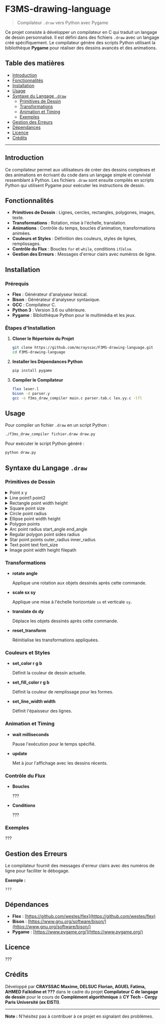 # F3MS-drawing-language

> Compilateur `.draw` vers Python avec Pygame

Ce projet consiste à développer un compilateur en C qui traduit un langage de dessin personnalisé. Il est défini dans des fichiers `.draw` avec un langage créé spécifiquement. Le compilateur génère des scripts Python utilisant la bibliothèque **Pygame** pour réaliser des dessins avancés et des animations.

## Table des matières

- [Introduction](#introduction)
- [Fonctionnalités](#fonctionnalités)
- [Installation](#installation)
- [Usage](#usage)
- [Syntaxe du Langage `.draw`](#syntaxe-du-langage-draw)
  - [Primitives de Dessin](#primitives-de-dessin)
  - [Transformations](#transformations)
  - [Animation et Timing](#animation-et-timing)
  - [Exemples](#exemples)
- [Gestion des Erreurs](#gestion-des-erreurs)
- [Dépendances](#dépendances)
- [Licence](#licence)
- [Crédits](#crédits)

---

## Introduction

Ce compilateur permet aux utilisateurs de créer des dessins complexes et des animations en écrivant du code dans un langage simple et convivial ressemblant à Python. Les fichiers `.draw` sont ensuite compilés en scripts Python qui utilisent Pygame pour exécuter les instructions de dessin.

## Fonctionnalités

- **Primitives de Dessin** : Lignes, cercles, rectangles, polygones, images, texte.
- **Transformations** : Rotation, mise à l'échelle, translation.
- **Animations** : Contrôle du temps, boucles d'animation, transformations animées.
- **Couleurs et Styles** : Définition des couleurs, styles de lignes, remplissages.
- **Contrôle du Flux** : Boucles `for` et `while`, conditions `if`/`else`.
- **Gestion des Erreurs** : Messages d'erreur clairs avec numéros de ligne.

## Installation

### Prérequis

- **Flex** : Générateur d'analyseur lexical.
- **Bison** : Générateur d'analyseur syntaxique.
- **GCC** : Compilateur C.
- **Python 3** : Version 3.6 ou ultérieure.
- **Pygame** : Bibliothèque Python pour le multimédia et les jeux.

### Étapes d'Installation

1. **Cloner le Répertoire du Projet**

   ```bash
   git clone https://github.com/mcrayssac/F3MS-drawing-language.git
   cd F3MS-drawing-language
   ```

2. **Installer les Dépendances Python**

   ```bash
   pip install pygame
   ```

3. **Compiler le Compilateur**

   ```bash
   flex lexer.l
   bison -d parser.y
   gcc -o f3ms_draw_compiler main.c parser.tab.c lex.yy.c -lfl
   ```

## Usage

Pour compiler un fichier `.draw` en un script Python :

```bash
./f3ms_draw_compiler fichier.draw draw.py
```

Pour exécuter le script Python généré :

```bash
python draw.py
```

## Syntaxe du Langage `.draw`

### Primitives de Dessin


<details>
  <summary>Point x y</summary>

#### **Point x y**

##### Description

> Dessine un point dans un environnement 2D
> 

##### Syntaxe

```python
point(x,y);
```

##### Paramètres

> `float x` : abscisse
>
> `float y` : ordonnée
>

</details>

<details>
  <summary>Line point1 point2</summary>

#### **Line point1 point2**

##### Description

> Dessine un ligne en indiquant ses deux extrémités
> 

##### Syntaxe

```python
line(point1,point2);
```

##### Paramètres

> `point point1` : première extrémité de la ligne
>
> `point point2` : deuxième extrémité de la ligne
>

</details>

<details>
  <summary>Rectangle point width height</summary>

#### **Rectangle point width height**

##### Description

> Dessine un rectangle en indiquant son coin supérieur gauche et ses dimensions

##### Syntaxe

```python
rectangle(point,width,height);
```

##### Paramètres

> `point point` : coin supérieur gauche du rectangle
>
> `float width` : largeur du rectangle
>
> `float height` : hauteur du rectangle
>

</details>

<details>
  <summary>Square point size</summary>

#### **Square point size**

##### Description

> Dessine un carré dans l’environnement en 2D, avec comme extrémité haut-gauche comme point de départ.
> 

##### Syntaxe

```python
square(point,size);
```

##### Paramètres

> `point point` : coin supérieur gauche du carré
>
> `float size` : taille d'un côté du carré
> 

</details>

<details>
  <summary>Circle point radius</summary>

#### **Circle point radius**

##### Description

> Dessine un cercle dans l’environnement en 2D, centré sur le point donné.
> 

##### Syntaxe

```python
circle(point,radius);
```

##### Paramètres

> `point point` : centre du cercle
>
> `float radius` : rayon du cercle
> 

</details>

<details>
  <summary>Ellipse point width height</summary>

#### **Ellipse point width height**

##### Description

> Dessine une ellipse dans l’environnement en 2D, centrée sur le point donné.
> 

##### Syntaxe

```python
ellipse(point,width,height);
```

##### Paramètres

> `point point` : centre de l’ellipse
>
> `float width` : largeur de l’ellipse
>
> `float height` : hauteur de l’ellipse
> 

</details>

<details>
  <summary>Polygon points</summary>

#### **Polygon points**

##### Description

> Dessine un polygon dans l’environnement en 2D, à partir d’une liste de points donnés.
> 

##### Syntaxe

```python
polygon(points);
```

##### Paramètres

> `list points` : liste de points du polygon
> 

</details>

<details>
  <summary>Arc point radius start_angle end_angle</summary>

#### **Arc point radius start_angle end_angle**

##### Description

> Dessine un arc dans l’environnement en 2D, centré sur le point donné.
> 

##### Syntaxe

```python
arc(point,radius,start_angle,end_angle);
```

##### Paramètres

> `point point` : centre de l’arc
>
> `float radius` : rayon de l’arc
>
> `int start_angle` : angle de début de l’arc
>
> `int end_angle` : angle de fin de l’arc
> 

</details>

<details>
  <summary>Regular polygon point sides radius</summary>

#### **Regular polygon point sides radius**

##### Description

> Dessine un polygone régulier dans l’environnement en 2D.
> 

##### Syntaxe

```python
regular_polygon(point,sides,radius);
```

##### Paramètres

> `point point` : centre du polygone
>
> `int sides` : nombre de côtés du polygone
>
> `float radius` : rayon du polygone par lesquels les sommets passent
> 

</details>

<details>
  <summary>Star point points outer_radius inner_radius</summary>

#### **Star point points outer_radius inner_radius**

##### Description

> Dessine une étoile dans l’environnement en 2D.
> 

##### Syntaxe

```python
star(point,points,outer_radius,inner_radius);
```

##### Paramètres

> `point point` : centre de l’étoile
>
> `int points` : nombre de points extérieurs de l’étoile
>
> `float outer_radius` : rayon extérieur de l’étoile
>
> `float inner_radius` : rayon intérieur de l’étoile
> 

</details>

<details>
  <summary>Text point text font_size</summary>

#### **Text point text font_size**

##### Description

> Dessine un texte dans l’environnement en 2D avec différents paramètres.
> 

##### Syntaxe

```python
text(point,text,font_size);
```

##### Paramètres

> `point point` : position de départ du texte à afficher
>
> `string text` : texte à afficher
>
> `int font_size` : taille de la police du texte
> 

</details>

<details>
  <summary>Image point width height filepath</summary>

#### **Image point width height filepath**

##### Description

> Dessine une image dans l’environnement en 2D avec une certaine taille.
> 

##### Syntaxe

```python
image(point,width,height,filepath);
```

##### Paramètres

> `point point` : position de l’image à dessiner
>
> `float width` : largeur de l’image
>
> `float height` : hauteur de l’image
>
> `string filepath` : chemin du fichier image
> 

</details>

### Transformations

- **rotate angle**

  Applique une rotation aux objets dessinés après cette commande.

- **scale sx sy**

  Applique une mise à l'échelle horizontale `sx` et verticale `sy`.

- **translate dx dy**

  Déplace les objets dessinés après cette commande.

- **reset_transform**

  Réinitialise les transformations appliquées.

### Couleurs et Styles

- **set_color r g b**

  Définit la couleur de dessin actuelle.

- **set_fill_color r g b**

  Définit la couleur de remplissage pour les formes.

- **set_line_width width**

  Définit l'épaisseur des lignes.

### Animation et Timing

- **wait milliseconds**

  Pause l'exécution pour le temps spécifié.

- **update**

  Met à jour l'affichage avec les dessins récents.

### Contrôle du Flux

- **Boucles**

  ???

- **Conditions**

  ???

### Exemples

???

## Gestion des Erreurs

Le compilateur fournit des messages d'erreur clairs avec des numéros de ligne pour faciliter le débogage.

**Exemple :**

```plaintext
???
```

## Dépendances

- **Flex** : [https://github.com/westes/flex](https://github.com/westes/flex)
- **Bison** : [https://www.gnu.org/software/bison/](https://www.gnu.org/software/bison/)
- **Pygame** : [https://www.pygame.org/](https://www.pygame.org/)

## Licence

???

## Crédits

Développé par **CRAYSSAC Maxime, DELSUC Florian, AGUEL Fatima, AHMED Faïkidine et ???** dans le cadre du projet **Compilateur C de langage de dessin** pour le cours de **Complément algorithmique** à **CY Tech - Cergy Paris Université (ex EISTI)**.

---

**Note :** N'hésitez pas à contribuer à ce projet en signalant des problèmes.
